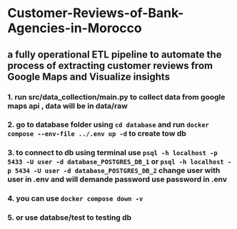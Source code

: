 # Customer-Reviews-of-Bank-Agencies-in-Morocco
## a fully operational ETL pipeline to automate the process of extracting customer reviews from Google Maps and Visualize insights


### 1. run src/data_collection/main.py to collect data from google maps api , data will be in data/raw
### 2. go to database folder using `cd database` and run `docker compose --env-file ../.env up -d` to create tow db
### 3. to connect to db using terminal use `psql -h localhost -p 5433 -U user -d database_POSTGRES_DB_1` or `psql -h localhost -p 5434 -U user -d database_POSTGRES_DB_2` change user with user in .env and will demande password use password in .env
### 4. you can use `docker compose down -v`
### 5. or use databse/test to testing db

